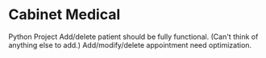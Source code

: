# Cabinet Medical
Python Project
Add/delete patient should be fully functional. (Can't think of anything else to add.)
Add/modify/delete appointment need optimization.
